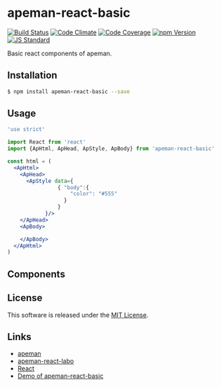 apeman-react-basic
==========

<!---
This file is generated by ape-tmpl. Do not update manually.
--->

<!-- Badge Start -->
<a name="badges"></a>

[![Build Status][bd_travis_shield_url]][bd_travis_url]
[![Code Climate][bd_codeclimate_shield_url]][bd_codeclimate_url]
[![Code Coverage][bd_codeclimate_coverage_shield_url]][bd_codeclimate_url]
[![npm Version][bd_npm_shield_url]][bd_npm_url]
[![JS Standard][bd_standard_shield_url]][bd_standard_url]

[bd_repo_url]: https://github.com/apeman-react-labo/apeman-react-basic
[bd_travis_url]: http://travis-ci.org/apeman-react-labo/apeman-react-basic
[bd_travis_shield_url]: http://img.shields.io/travis/apeman-react-labo/apeman-react-basic.svg?style=flat
[bd_travis_com_url]: http://travis-ci.com/apeman-react-labo/apeman-react-basic
[bd_travis_com_shield_url]: https://api.travis-ci.com/apeman-react-labo/apeman-react-basic.svg?token=
[bd_license_url]: https://github.com/apeman-react-labo/apeman-react-basic/blob/master/LICENSE
[bd_codeclimate_url]: http://codeclimate.com/github/apeman-react-labo/apeman-react-basic
[bd_codeclimate_shield_url]: http://img.shields.io/codeclimate/github/apeman-react-labo/apeman-react-basic.svg?style=flat
[bd_codeclimate_coverage_shield_url]: http://img.shields.io/codeclimate/coverage/github/apeman-react-labo/apeman-react-basic.svg?style=flat
[bd_gemnasium_url]: https://gemnasium.com/apeman-react-labo/apeman-react-basic
[bd_gemnasium_shield_url]: https://gemnasium.com/apeman-react-labo/apeman-react-basic.svg
[bd_npm_url]: http://www.npmjs.org/package/apeman-react-basic
[bd_npm_shield_url]: http://img.shields.io/npm/v/apeman-react-basic.svg?style=flat
[bd_standard_url]: http://standardjs.com/
[bd_standard_shield_url]: https://img.shields.io/badge/code%20style-standard-brightgreen.svg

<!-- Badge End -->


<!-- Description Start -->
<a name="description"></a>

Basic react components of apeman.

<!-- Description End -->


<!-- Overview Start -->
<a name="overview"></a>



<!-- Overview End -->


<!-- Sections Start -->
<a name="sections"></a>

<!-- Section from "doc/guides/01.Installation.md.hbs" Start -->

<a name="section-doc-guides-01-installation-md"></a>

Installation
-----

```bash
$ npm install apeman-react-basic --save
```


<!-- Section from "doc/guides/01.Installation.md.hbs" End -->

<!-- Section from "doc/guides/02.Usage.md.hbs" Start -->

<a name="section-doc-guides-02-usage-md"></a>

Usage
---------

```jsx
'use strict'

import React from 'react'
import {ApHtml, ApHead, ApStyle, ApBody} from 'apeman-react-basic'

const html = (
  <ApHtml>
    <ApHead>
      <ApStyle data={
                { "body":{
                    "color": "#555"
                  }
                }
            }/>
    </ApHead>
    <ApBody>

    </ApBody>
  </ApHtml>
)

```



<!-- Section from "doc/guides/02.Usage.md.hbs" End -->

<!-- Section from "doc/guides/03.Components.md.hbs" Start -->

<a name="section-doc-guides-03-components-md"></a>

Components
-----



<!-- Section from "doc/guides/03.Components.md.hbs" End -->


<!-- Sections Start -->


<!-- LICENSE Start -->
<a name="license"></a>

License
-------
This software is released under the [MIT License](https://github.com/apeman-react-labo/apeman-react-basic/blob/master/LICENSE).

<!-- LICENSE End -->


<!-- Links Start -->
<a name="links"></a>

Links
------

+ [apeman][apeman_url]
+ [apeman-react-labo][apeman_react_labo_url]
+ [React][react_url]
+ [Demo of apeman-react-basic][demo_of_apeman_react_basic_url]

[apeman_url]: https://github.com/apeman-labo/apeman
[apeman_react_labo_url]: https://github.com/apeman-react-labo
[react_url]: https://facebook.github.io/react/
[demo_of_apeman_react_basic_url]: http://apeman-demo-labo.github.io/apeman-react-basic/demo/demo.html

<!-- Links End -->
